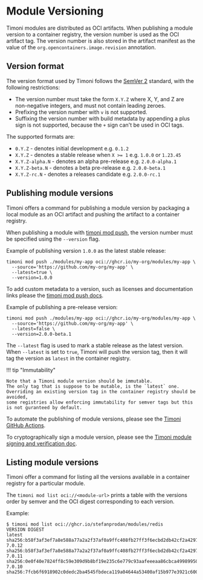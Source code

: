 # Module Versioning

Timoni modules are distributed as OCI artifacts. When publishing a module version
to a container registry, the version number is used as the OCI artifact tag.
The version number is also stored in the artifact manifest as the value of the
`org.opencontainers.image.revision` annotation.

## Version format

The version format used by Timoni follows the [SemVer 2](https://semver.org/spec/v2.0.0.html)
standard, with the following restrictions:

- The version number must take the form `X.Y.Z` where X, Y, and Z are non-negative integers, and must not contain leading zeroes.
- Prefixing the version number with `v` is not supported.
- Suffixing the version number with build metadata by appending a plus sign is not supported, because the `+` sign can't be used in OCI tags.

The supported formats are:

- `0.Y.Z` - denotes initial development e.g. `0.1.2`
- `X.Y.Z` - denotes a stable release when  `X >= 1` e.g. `1.0.0` or `1.23.45`
- `X.Y.Z-alpha.N` - denotes an alpha pre-release e.g. `2.0.0-alpha.1`
- `X.Y.Z-beta.N` - denotes a beta pre-release e.g. `2.0.0-beta.1`
- `X.Y.Z-rc.N` - denotes a releases candidate e.g. `2.0.0-rc.1`

## Publishing module versions

Timoni offers a command for publishing a module version
by packaging a local module as an OCI artifact and pushing
the artifact to a container registry.

When publishing a module with [timoni mod push](cmd/timoni_mod_push.md),
the version number must be specified using the `--version` flag.

Example of publishing version `1.0.0` as the latest stable release:

```shell
timoni mod push ./modules/my-app oci://ghcr.io/my-org/modules/my-app \
  --source='https://github.com/my-org/my-app' \
  --latest=true \
  --version=1.0.0
```

To add custom metadata to a version, such as licenses and documentation links
please the [timoni mod push docs](cmd/timoni_mod_pull.md).

Example of publishing a pre-release version:

```shell
timoni mod push ./modules/my-app oci://ghcr.io/my-org/modules/my-app \
  --source='https://github.com/my-org/my-app' \
  --latest=false \
  --version=2.0.0-beta.1
```

The `--latest` flag is used to mark a stable release as the latest version.
When `--latest` is set to `true`, Timoni will push the version tag,
then it will tag the version as `latest` in the container registry.

!!! tip "Immutability"

    Note that a Timoni module version should be immutable.
    The only tag that is suppose to be mutable, is the `latest` one.
    Overriding an existing version tag in the container registry should be avoided,
    some registries allow enforcing immutability for semver tags but this is not guranteed by default.

To automate the publishing of module versions, please see the [Timoni GitHub Actions](github-actions.md).

To cryptographically sign a module version, please see the [Timoni module signing and verification doc](module-sign.md).

## Listing module versions

Timoni offer a command for listing all the versions available in a container registry for a particular module.

The `timoni mod list oci://<module-url>` prints a table with the versions order by semver
and the OCI digest corresponding to each version.

Example:

```console
$ timoni mod list oci://ghcr.io/stefanprodan/modules/redis
VERSION	DIGEST                                                                  
latest 	sha256:b58f3af3ef7a8e588a77a2a2f37af0a9ffc408fb27ff3f6ecbd2db42cf2a4297	
7.0.12 	sha256:b58f3af3ef7a8e588a77a2a2f37af0a9ffc408fb27ff3f6ecbd2db42cf2a4297	
7.0.11 	sha256:0e0f40e7824ff8c59e309d9b8bf19e235c6e779c93aafeeeaa86cbca49989950	
7.0.10 	sha256:7fcb6f6918902c0dedc2ba4545fbdeca119a04644a53400af15b977e3921c600	
```
